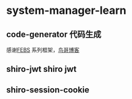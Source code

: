 # system-manager-learn

## code-generator 代码生成
感谢[FEBS](https://github.com/febsteam) 系列框架，[鸟哥博客](https://mrbird.cc/Leanote%E5%8D%9A%E5%AE%A2%E4%B8%BB%E9%A2%98Summer.html)

## shiro-jwt shiro jwt

## shiro-session-cookie


